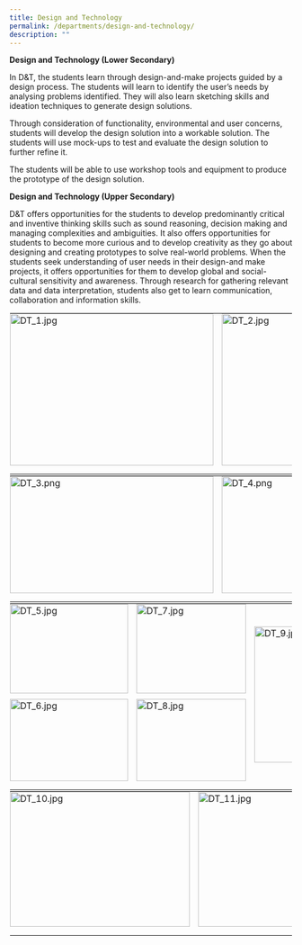 ```yaml
---
title: Design and Technology
permalink: /departments/design-and-technology/
description: ""
---
```

**Design and Technology (Lower Secondary)**

In D&amp;T, the students learn through design-and-make projects guided by a design process. The students will learn to identify the user’s needs by analysing problems identified. They will also learn sketching skills and ideation techniques to generate design solutions.

  

Through consideration of functionality, environmental and user concerns, students will develop the design solution into a workable solution. The students will use mock-ups to test and evaluate the design solution to further refine it.

  

The students will be able to use workshop tools and equipment to produce the prototype of the design solution.

  

**Design and Technology (Upper Secondary)**

D&amp;T offers opportunities for the students to develop predominantly critical and inventive thinking skills such as sound reasoning, decision making and managing complexities and ambiguities. It also offers opportunities for students to become more curious and to develop creativity as they go about designing and creating prototypes to solve real-world problems. When the students seek understanding of user needs in their design-and make projects, it offers opportunities for them to develop global and social-cultural sensitivity and awareness. Through research for gathering relevant data and data interpretation, students also get to learn communication, collaboration and information skills.

  

<table style="margin: auto; outline: 0px; padding: 0px; border-collapse: collapse; clear: both; border: 1px solid transparent; table-layout: fixed;" class="ive_eobj_center ives_tab_kosong"><tbody style="margin: 0px; outline: 0px; padding: 0px;"><tr style="margin: 0px; outline: 0px; padding: 0px;"><td style="margin: 0px; outline: 0px; padding: 0px 15px 15px 0px; vertical-align: top;"><img style="margin: auto; outline: 0px; padding: 0px; border: none; max-width: 100%; clear: both; display: block; width: 362px; height: 270px;" class="ive_eobj_center" alt="DT_1.jpg" src="https://xinminsec.moe.edu.sg/qql/slot/u505/2021/Dept/Design%20and%20Tech/DT_1.jpg"></td><td style="margin: 0px; outline: 0px; padding: 0px 15px 15px 0px; vertical-align: top;"><img style="margin: auto; outline: 0px; padding: 0px; border: none; max-width: 100%; clear: both; display: block; width: 363px; height: 270px;" class="ive_eobj_center" alt="DT_2.jpg" src="https://xinminsec.moe.edu.sg/qql/slot/u505/2021/Dept/Design%20and%20Tech/DT_2.jpg"></td></tr></tbody></table>

<table style="margin: auto; outline: 0px; padding: 0px; border-collapse: collapse; clear: both; border: 1px solid transparent; table-layout: fixed;" class="ive_eobj_center ives_tab_kosong"><tbody style="margin: 0px; outline: 0px; padding: 0px;"><tr style="margin: 0px; outline: 0px; padding: 0px;"><td style="margin: 0px; outline: 0px; padding: 0px 15px 15px 0px; vertical-align: top;"><img style="margin: auto; outline: 0px; padding: 0px; border: none; max-width: 100%; clear: both; display: block; width: 362px; height: 208px;" class="ive_eobj_center" alt="DT_3.png" width="100%" src="https://xinminsec.moe.edu.sg/qql/slot/u505/2021/Dept/Design%20and%20Tech/DT_3.png"></td><td style="margin: 0px; outline: 0px; padding: 0px 15px 15px 0px; vertical-align: top;"><img style="margin: auto; outline: 0px; padding: 0px; border: none; max-width: 100%; clear: both; display: block; width: 277px; height: 208px;" class="ive_eobj_center" alt="DT_4.png" src="https://xinminsec.moe.edu.sg/qql/slot/u505/2021/Dept/Design%20and%20Tech/DT_4.png"></td></tr></tbody></table>

<table style="margin: auto; outline: 0px; padding: 0px; border-collapse: collapse; clear: both; border: 1px solid transparent; table-layout: fixed;" class="ive_eobj_center ives_tab_kosong"><tbody style="margin: 0px; outline: 0px; padding: 0px;"><tr style="margin: 0px; outline: 0px; padding: 0px;"><td style="margin: 0px; outline: 0px; padding: 0px 15px 15px 0px; vertical-align: top;"><img style="margin: auto; outline: 0px; padding: 0px; border: none; max-width: 100%; clear: both; display: block; width: 210px; height: 159px;" class="ive_eobj_center" alt="DT_5.jpg" src="https://xinminsec.moe.edu.sg/qql/slot/u505/2021/Dept/Design%20and%20Tech/DT_5.jpg"><img style="margin: auto; outline: 0px; padding: 10px 0px 0px; border: none; max-width: 100%; clear: both; display: block; width: 210px; height: 146px;" class="ive_eobj_center" alt="DT_6.jpg" src="https://xinminsec.moe.edu.sg/qql/slot/u505/2021/Dept/Design%20and%20Tech/DT_6.jpg"></td><td style="margin: 0px; outline: 0px; padding: 0px 15px 15px 0px; vertical-align: top;"><img style="margin: auto; outline: 0px; padding: 0px; border: none; max-width: 100%; clear: both; display: block; width: 195px; height: 159px;" class="ive_eobj_center" alt="DT_7.jpg" src="https://xinminsec.moe.edu.sg/qql/slot/u505/2021/Dept/Design%20and%20Tech/DT_7.jpg"><img style="margin: auto; outline: 0px; padding: 10px 0px 0px; border: none; max-width: 100%; clear: both; display: block; width: 195px; height: 146px;" class="ive_eobj_center" alt="DT_8.jpg" src="https://xinminsec.moe.edu.sg/qql/slot/u505/2021/Dept/Design%20and%20Tech/DT_8.jpg"></td><td style="margin: 0px; outline: 0px; padding: 0px 15px 15px 0px; vertical-align: top;"><br style="margin: 0px; outline: 0px; padding: 0px;"><br style="margin: 0px; outline: 0px; padding: 0px;"><img style="margin: auto; outline: 0px; padding: 0px; border: none; max-width: 100%; clear: both; display: block; width: 323px; height: 242px;" class="ive_eobj_center" alt="DT_9.jpg" src="https://xinminsec.moe.edu.sg/qql/slot/u505/2021/Dept/Design%20and%20Tech/DT_9.jpg"></td></tr></tbody></table>

<table style="margin: auto; outline: 0px; padding: 0px; border-collapse: collapse; clear: both; border: 1px solid transparent; table-layout: fixed;" class="ive_eobj_center ives_tab_kosong"><tbody style="margin: 0px; outline: 0px; padding: 0px;"><tr style="margin: 0px; outline: 0px; padding: 0px;"><td style="margin: 0px; outline: 0px; padding: 0px 15px 15px 0px; vertical-align: top;"><img style="margin: auto; outline: 0px; padding: 0px; border: none; max-width: 100%; clear: both; display: block; width: 320px; height: 240px;" class="ive_eobj_center" alt="DT_10.jpg" src="https://xinminsec.moe.edu.sg/qql/slot/u505/2021/Dept/Design%20and%20Tech/DT_10.jpg"></td><td style="margin: 0px; outline: 0px; padding: 0px 15px 15px 0px; vertical-align: top;"><img style="margin: auto; outline: 0px; padding: 0px; border: none; max-width: 100%; clear: both; display: block; width: 320px; height: 240px;" class="ive_eobj_center" alt="DT_11.jpg" src="https://xinminsec.moe.edu.sg/qql/slot/u505/2021/Dept/Design%20and%20Tech/DT_11.jpg"></td></tr></tbody></table>